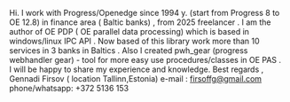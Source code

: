 Hi.  I work  with Progress/Openedge since 1994 y. (start from Progress 8 to OE 12.8) in finance area ( Baltic banks) , from 2025 freelancer .
I am the author of OE PDP ( OE parallel data processing) which is based in windows/linux  IPC API .
Now based of  this library  work more than 10 services  in 3 banks in Baltics .
Also I created pwh_gear (progress webhandler gear)  - tool for more easy use procedures/classes   in OE  PAS .    
I will be happy to share my experience and knowledge.
Best regards , 
Gennadi Firsov ( location Tallinn,Estonia) 
e-mail : firsoffg@gmail.com
phone/whatsapp: +372 5136 153
